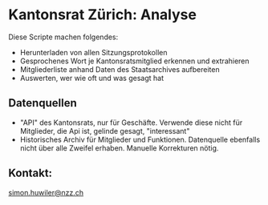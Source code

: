 # Kantonsrat Zürich: Analyse
Diese Scripte machen folgendes:
* Herunterladen von allen Sitzungsprotokollen
* Gesprochenes Wort je Kantonsratsmitglied erkennen und extrahieren
* Mitgliederliste anhand Daten des Staatsarchives aufbereiten
* Auswerten, wer wie oft und was gesagt hat

## Datenquellen
* "API" des Kantonsrats, nur für Geschäfte. Verwende diese nicht für Mitglieder, die Api ist, gelinde gesagt, "interessant"
* Historisches Archiv für Mitglieder und Funktionen. Datenquelle ebenfalls nicht über alle Zweifel erhaben. Manuelle Korrekturen nötig.

## Kontakt:
simon.huwiler@nzz.ch